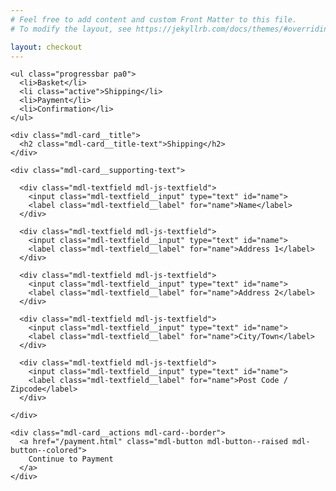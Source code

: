 ```yaml
---
# Feel free to add content and custom Front Matter to this file.
# To modify the layout, see https://jekyllrb.com/docs/themes/#overriding-theme-defaults

layout: checkout
---
```


<div class="pa2 bg-grey">

  <div class="w-100 mb5 overflow-hidden tc">

    <ul class="progressbar pa0">
      <li>Basket</li>
      <li class="active">Shipping</li>
      <li>Payment</li>
      <li>Confirmation</li>
    </ul>
  </div>


  <div class="demo-card-wide mdl-card mdl-shadow--2dp mx-auto">

    <div class="mdl-card__title">
      <h2 class="mdl-card__title-text">Shipping</h2>
    </div>

    <div class="mdl-card__supporting-text">

      <div class="mdl-textfield mdl-js-textfield">
        <input class="mdl-textfield__input" type="text" id="name">
        <label class="mdl-textfield__label" for="name">Name</label>
      </div>

      <div class="mdl-textfield mdl-js-textfield">
        <input class="mdl-textfield__input" type="text" id="name">
        <label class="mdl-textfield__label" for="name">Address 1</label>
      </div>

      <div class="mdl-textfield mdl-js-textfield">
        <input class="mdl-textfield__input" type="text" id="name">
        <label class="mdl-textfield__label" for="name">Address 2</label>
      </div>

      <div class="mdl-textfield mdl-js-textfield">
        <input class="mdl-textfield__input" type="text" id="name">
        <label class="mdl-textfield__label" for="name">City/Town</label>
      </div>

      <div class="mdl-textfield mdl-js-textfield">
        <input class="mdl-textfield__input" type="text" id="name">
        <label class="mdl-textfield__label" for="name">Post Code / Zipcode</label>
      </div>

    </div>

    <div class="mdl-card__actions mdl-card--border">
      <a href="/payment.html" class="mdl-button mdl-button--raised mdl-button--colored">
        Continue to Payment
      </a>
    </div>

  </div>

</div>





